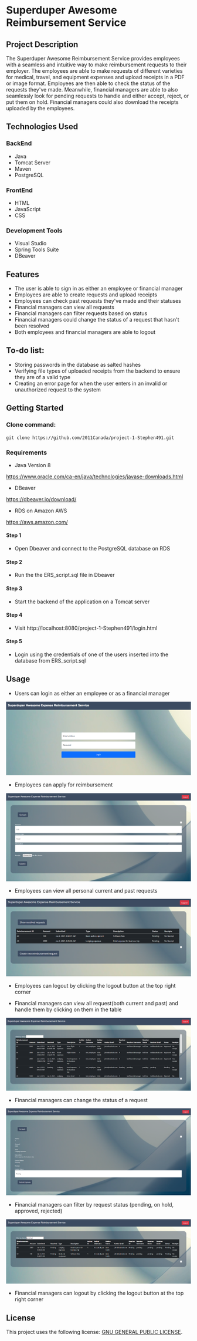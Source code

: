 # Superduper Awesome Reimbursement Service

## Project Description

The Superduper Awesome Reimbursement Service provides employees with a seamless and intuitive 
way to make reimbursement requests to their employer. The employees are able to make requests of
different varieties for medical, travel, and equipment expenses and upload receipts in a PDF or image format.
Employees are then able to check the status of the requests they've made. Meanwhile, financial managers are able to
also seamlessly look for pending requests to handle and either accept, reject, or put them on hold. Financial managers
could also download the receipts uploaded by the employees. 

## Technologies Used

### BackEnd

* Java
* Tomcat Server
* Maven
* PostgreSQL

### FrontEnd

* HTML
* JavaScript
* CSS

### Development Tools

* Visual Studio
* Spring Tools Suite
* DBeaver

## Features

* The user is able to sign in as either an employee or financial manager
* Employees are able to create requests and upload receipts
* Employees can check past requests they've made and their statuses
* Financial managers can view all requests 
* Financial managers can filter requests based on status
* Financial managers could change the status of a request that hasn't been resolved 
* Both employees and financial managers are able to logout

## To-do list:

* Storing passwords in the database as salted hashes
* Verifying file types of uploaded receipts from the backend to ensure they are of a valid type
* Creating an error page for when the user enters in an invalid or unauthorized request to the system 

## Getting Started

### Clone command:
```
git clone https://github.com/2011Canada/project-1-Stephen491.git
```

### Requirements

* Java Version 8

[<https://www.oracle.com/ca-en/java/technologies/javase-downloads.html>](https://www.oracle.com/ca-en/java/technologies/javase-downloads.html)

* DBeaver

[<https://dbeaver.io/download/>](https://dbeaver.io/download/)

* RDS on Amazon AWS 

[<https://aws.amazon.com/>](https://aws.amazon.com/)

#### Step 1
* Open Dbeaver and connect to the PostgreSQL database on RDS 

#### Step 2
* Run the the ERS_script.sql file in Dbeaver

#### Step 3
* Start the backend of the application on a Tomcat server 

#### Step 4
* Visit http://localhost:8080/project-1-Stephen491/login.html

#### Step 5
* Login using the credentials of one of the users inserted into the database from ERS_script.sql

## Usage 

* Users can login as either an employee or as a financial manager

![](loginpage.png)

* Employees can apply for reimbursement

![](employeepage3.png)

* Employees can view all personal current and past requests

![](employeepage1.png)

* Employees can logout by clicking the logout button at the top right corner

* Financial managers can view all request(both current and past) and handle them by clicking on them in the table

![](financialmanagerpage1.png)

* Financial managers can change the status of a request

![](financialmanagerpage2.png)

* Financial managers can filter by request status (pending, on hold, approved, rejected)

![](financialmanagerpage3.png)

* Financial managers can logout by clicking the logout button at the top right corner

## License

This project uses the following license: [GNU GENERAL PUBLIC LICENSE](<https://www.gnu.org/licenses/gpl-3.0.en.html>).
